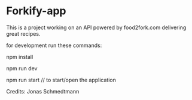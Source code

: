 # Forkify-app
This is a project working on an API powered by food2fork.com delivering great recipes.

for development run these commands:

npm install

npm run dev

npm run start   // to start/open the application

Credits: Jonas Schmedtmann
